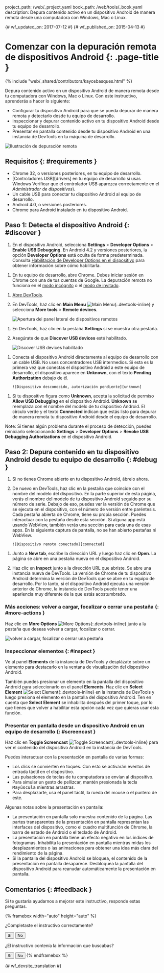 project_path: /web/_project.yaml
book_path: /web/tools/_book.yaml
description: Depura contenido activo en un dispositivo Android de manera remota desde una computadora con Windows, Mac o Linux.

{# wf_updated_on: 2017-07-12 #}
{# wf_published_on: 2015-04-13 #}

<style>
.devtools-inline {
  max-height: 1em;
  vertical-align: middle;
}
</style>

# Comenzar con la depuración remota de dispositivos Android {: .page-title }

{% include "web/_shared/contributors/kaycebasques.html" %}

Depura contenido activo en un dispositivo Android de manera remota desde tu 
computadora con Windows, Mac o Linux. Con este instructivo, aprenderás a hacer lo siguiente:

* Configurar tu dispositivo Android para que se pueda depurar de manera remota y detectarlo desde tu equipo
  de desarrollo.
* Inspeccionar y depurar contenido activo en tu dispositivo Android desde tu
  equipo de desarrollo.
* Presentar en pantalla contenido desde tu dispositivo Android en una instancia de DevTools en tu
  máquina de desarrollo.

![Ilustración de depuración remota](imgs/remote-debugging.png)

## Requisitos {: #requirements }

* Chrome 32, o versiones posteriores, en tu equipo de desarrollo.
* [Controladores USB][drivers] en tu equipo de desarrollo si usas
 Windows Verificar que el controlador USB aparezca correctamente en el _Administrador de dispositivos_).
* Un cable USB para conectar tu dispositivo Android al equipo de desarrollo.
* Android 4.0, o versiones posteriores.
* Chrome para Android instalado en tu dispositivo Android.

[Controladores]: https://developer.android.com/tools/extras/oem-usb.html

## Paso 1: Detecta el dispositivo Android {: #discover }

1. En el dispositivo Android, selecciona **Settings** > **Developer Options** >
   **Enable USB Debugging**. En Android 4.2 y versiones posteriores, la opción **Developer Options** 
   está oculta de forma predeterminada. Consulta [Habilitación de Developer Options en el dispositivo][android]
   para obtener información sobre cómo habilitarla.

[Android]: https://developer.android.com/studio/run/device.html#developer-device-options

1. En tu equipo de desarrollo, abre Chrome. Debes iniciar sesión en
   Chrome con una de tus cuentas de Google. La depuración remota no funciona en
   el [modo incógnito][incognito] o el [modo de invitado][guest].

[guest]: https://support.google.com/chrome/answer/6130773
[incognito]: https://support.google.com/chrome/answer/95464

1. [Abre DevTools](/web/tools/chrome-devtools/#open).

1. En DevTools, haz clic en **Main Menu** ![Main Menu][main]{:.devtools-inline} 
   y selecciona **More tools** > **Remote devices**. 

     ![Apertura del panel lateral de dispositivos remotos][open]

[main]: /web/tools/chrome-devtools/images/three-dot.png
[open]: /web/tools/chrome-devtools/remote-debugging/imgs/open-remote-devices.png

1. En DevTools, haz clic en la pestaña **Settings** si se muestra otra pestaña.

1. Asegúrate de que **Discover USB devices** esté habilitado.

     ![Discover USB devices habilitado][discover]

[discover]: /web/tools/chrome-devtools/remote-debugging/imgs/discover-usb-devices.png

1. Conecta el dispositivo Android directamente al equipo de desarrollo con un cable
   USB. No uses concentradores USB intermedios. Si esta es la primera vez que
   conectas el dispositivo Android a este equipo de desarrollo, el dispositivo
   aparece en **Unknown**, con el texto **Pending Authorization** debajo de
   él.

       ![Dispositivo desconocido, autorización pendiente][unknown]

[unknown]: /web/tools/chrome-devtools/remote-debugging/imgs/unknown-device.png

1. Si tu dispositivo figura como **Unknown**, acepta la solicitud de permiso **Allow USB
   Debugging** en el dispositivo Android. **Unknown** se
   reemplaza con el nombre del modelo de tu dispositivo Android. El círculo verde
   y el texto **Connected** indican que estás listo para depurar
   de manera remota tu dispositivo Android desde el equipo de desarrollo.

Note: Si tienes algún problema durante el proceso de detección, puedes 
reiniciarlo seleccionando **Settings** > **Developer Options** >
**Revoke USB Debugging Authorizations** en el dispositivo Android.

## Paso 2: Depura contenido en tu dispositivo Android desde tu equipo de desarrollo {: #debug }

1. Si no tienes Chrome abierto en tu dispositivo Android, ábrelo ahora.

1. De nuevo en DevTools, haz clic en la pestaña que coincide con el nombre
   del modelo del dispositivo. En la parte superior de esta página, verás el nombre del modelo de tu
   dispositivo Android seguido por su número de serie. Debajo de eso, puedes ver la versión
   de Chrome que se ejecuta en el dispositivo, con el número de versión entre
   paréntesis. Cada pestaña abierta de Chrome, tiene su propia sección. Puedes interactuar
   con la pestaña desde esta sección. Si alguna app está usando WebView,
   también verás una sección para cada una de esas apps. En la siguiente captura de pantalla, no se han abierto
   pestañas ni WebView.

       ![Dispositivo remoto conectado][connected]

[connected]: /web/tools/chrome-devtools/remote-debugging/imgs/connected-remote-device.png

1. Junto a **New tab**, escribe la dirección URL y luego haz clic en **Open**. La página se abre
   en una pestaña nueva en el dispositivo Android.

1. Haz clic en **Inspect** junto a la dirección URL que abriste. Se abre una instancia
   nueva de DevTools. La versión de Chrome de tu dispositivo Android
   determina la versión de DevTools que se abre en tu equipo de desarrollo.
   Por lo tanto, si el dispositivo Android ejecuta una versión anterior de Chrome, la instancia
   de DevTools puede tener una apariencia muy diferente de la que estás acostumbrado.

### Más acciones: volver a cargar, focalizar o cerrar una pestaña {: #more-actions }

Haz clic en **More Options** ![More Options][more]{:.devtools-inline} junto a la
pestaña que deseas volver a cargar, focalizar o cerrar.

[more]: /web/tools/chrome-devtools/images/three-dot.png

![volver a cargar, focalizar o cerrar una pestaña](imgs/reload.png)

### Inspeccionar elementos {: #inspect }

Ve al panel **Elements** de la instancia de DevTools y desplázate sobre un
elemento para destacarlo en la ventana de visualización del dispositivo Android.

También puedes presionar un elemento en la pantalla del dispositivo Android para seleccionarlo en el panel
**Elements**. Haz clic en **Select Element** ![Select
Element][select]{:.devtools-inline} en la instancia de DevTools y luego presiona
el elemento en la pantalla del dispositivo Android. Ten en cuenta que **Select Element**
se inhabilita después del primer toque, por lo que tienes que volver a habilitar esta opción cada vez que
quieras usar esta función.

[select]: imgs/select-element.png

### Presentar en pantalla desde un dispositivo Android en un equipo de desarrollo {: #screencast }

Haz clic en **Toggle Screencast** ![Toggle Screencast][screencast]{:.devtools-inline}
para ver el contenido del dispositivo Android en la instancia de DevTools.

[screencast]: imgs/toggle-screencast.png

Puedes interactuar con la presentación en pantalla de varias formas:

* Los clics se convierten en toques. Con esto se activarán eventos de entrada táctil en el dispositivo. 
* Las pulsaciones de teclas de tu computadora se envían al dispositivo. 
* Para simular un gesto de pellizcar, mantén presionada la tecla <kbd>Mayúscula</kbd> mientras arrastras. 
* Para desplazarte, usa el panel táctil, la rueda del mouse o el puntero de
 este.

Algunas notas sobre la presentación en pantalla:

* La presentación en pantalla solo muestra contenido de la página. Las partes transparentes de la presentación en pantalla 
  representan las interfaces del dispositivo, como el cuadro multifunción de Chrome, la barra de estado de 
  Android o el teclado de Android.
* La presentación en pantalla tiene un efecto negativo en los índices de fotogramas. Inhabilita la presentación en pantalla mientras
  midas los desplazamientos o las animaciones para obtener una idea más clara del rendimiento de
  la página.
* Si la pantalla del dispositivo Android se bloquea, el contenido de la presentación en pantalla
  desaparece. Desbloquea la pantalla del dispositivo Android para reanudar automáticamente la
  presentación en pantalla.

## Comentarios {: #feedback }

Si te gustaría ayudarnos a mejorar este instructivo, responde estas
preguntas.

{% framebox width="auto" height="auto" %}
<p>¿Completaste el instructivo correctamente?</p>
<button class="gc-analytics-event"
   data-category="DevTools / Remote Debugging"
   data-label="Completed / Yes">Sí</button>
<button class="gc-analytics-event"
   data-category="DevTools / Remote Debugging"
   data-label="Completed / No">No</button>
<p>¿El instructivo contenía la información que buscabas?</p>
<button class="gc-analytics-event"
   data-category="DevTools / Remote Debugging"
   data-label="Relevant / Yes">Sí</button>
<button class="gc-analytics-event"
   data-category="DevTools / Remote Debugging"
   data-label="Relevant / No">No</button>
{% endframebox %}


{# wf_devsite_translation #}
